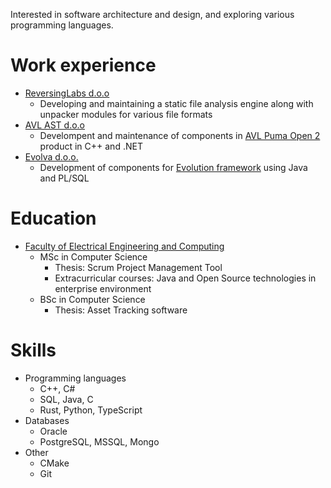 ---
---
Interested in software architecture and design, and exploring various programming languages.

# Work experience
* [ReversingLabs d.o.o](https://www.reversinglabs.com)
  * Developing and maintaining a static file analysis engine along with unpacker modules for various file formats
* [AVL AST d.o.o](https://www.avl.com/en)
  * Develompent and maintenance of components in [AVL Puma Open 2](https://www.avl.com/en/testing-solutions/all-testing-products-and-software/test-system-automation/avl-puma-2) product in C++ and .NET
* [Evolva d.o.o.](https://www.evolva.hr/)
  * Development of components for [Evolution framework](https://www.evolva.hr/hr/evolution_framework.html) using Java and PL/SQL

# Education
* [Faculty of Electrical Engineering and Computing](https://www.fer.unizg.hr)
  * MSc in Computer Science
	* Thesis: Scrum Project Management Tool
	* Extracurricular courses: Java and Open Source technologies in enterprise environment
  * BSc in Computer Science
	* Thesis: Asset Tracking software

# Skills
* Programming languages
  * C++, C#
  * SQL, Java, C
  * Rust, Python, TypeScript
* Databases
  * Oracle
  * PostgreSQL, MSSQL, Mongo
* Other
  * CMake
  * Git
